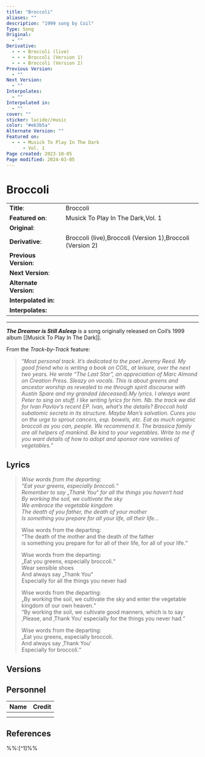```yaml
---
title: "Broccoli"
aliases: ""
description: "1999 song by Coil"
Type: Song
Original:
  - ""
Derivative:
  - - - Broccoli (live)
  - - - Broccoli (Version 1)
  - - - Broccoli (Version 2)
Previous Version:
  - ""
Next Version:
  - ""
Interpolates:
  - ""
Interpolated in:
  - ""
cover: ""
sticker: lucide//music
color: "#eb3b5a"
Alternate Version: ""
Featured on:
  - - - Musick To Play In The Dark
      - Vol. 1
Page created: 2023-10-05
Page modified: 2024-03-05
---
```


# Broccoli

|  |  |
| --- | --- |
| __Title__: | Broccoli |
| __Featured on__: | Musick To Play In The Dark,Vol. 1 |
| __Original__: |  |
| __Derivative__: | Broccoli (live),Broccoli (Version 1),Broccoli (Version 2) |
| __Previous Version__: |  |
| __Next Version__: |  |
| __Alternate Version:__ |  |
| __Interpolated in:__ |  |
| __Interpolates:__ |  |

---

*__The Dreamer is Still Asleep__* is a song originally released on Coil’s 1999 album [[Musick To Play In The Dark]].

From the *Track-by-Track* feature:

> “*Most personal track. It’s dedicated to the poet Jeremy Reed. My good friend who is writing a book on COIL, at leisure, over the next two years. He wrote “The Last Star”, an appreciation of Marc Almond on Creation Press. Sleazy on vocals. This is about greens and ancestor worship as revealed to me through spirit discourse with Austin Spare and my grandad (deceased).My lyrics. I always want Peter to sing on stuff. I like writing lyrics for him. Nb. the track we did for Ivan Pavlov’s recent EP. Ivan, what’s the details? Broccoli hold subatomic secrets in its structure. Maybe Man’s salvation. Cures you on the urge to sprout cancers, esp. bowels, etc. Eat as much organic broccoli as you can, people. We recommend it. The brassica family are all helpers of mankind. Be kind to your vegetables. Write to me if you want details of how to adopt and sponsor rare varieties of vegetables.*”

## Lyrics

> *Wise words from the departing:*  
> *“Eat your greens, especially broccoli.“*  
> *Remember to say „Thank You“ for all the things you haven‘t had*  
> *By working the soil, we cultivate the sky*  
> *We embrace the vegetable kingdom*  
> *The death of you father, the death of your mother*  
> *Is something you prepare for all your life, all their life…*
>
> Wise words from the departing:  
> “The death of the mother and the death of the father  
> is something you prepare for for all of their life, for all of your life.“
>
> Wise words from the departing:  
> „Eat you greens, especially broccoli.“  
> Wear sensible shoes  
> And always say „Thank You“  
> Especially for all the things you never had
>
> Wise words from the departing:  
> „By working the soil, we cultivate the sky and enter the vegetable kingdom of our own heaven.“  
> “By working the soil, we cultivate good manners, which is to say ‚Please‚ and ‚Thank You‘ especially for the things you never had.“
>
> Wise words from the departing:  
> „Eat you greens, especially broccoli.  
> And always say ‚Thank You‘  
> Especially for broccoli.“

## Versions

## Personnel

|Name|Credit|
|---|---|
|||
|||

## References

%%:[^1]%%
